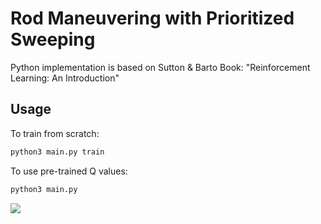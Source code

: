 # Rod Maneuvering with Prioritized Sweeping
Python implementation is based on Sutton & Barto Book: "Reinforcement Learning: An Introduction"

## Usage

To train from scratch:
```python
python3 main.py train
```

To use pre-trained Q values:
```python
python3 main.py
```

![](sequ.gif)